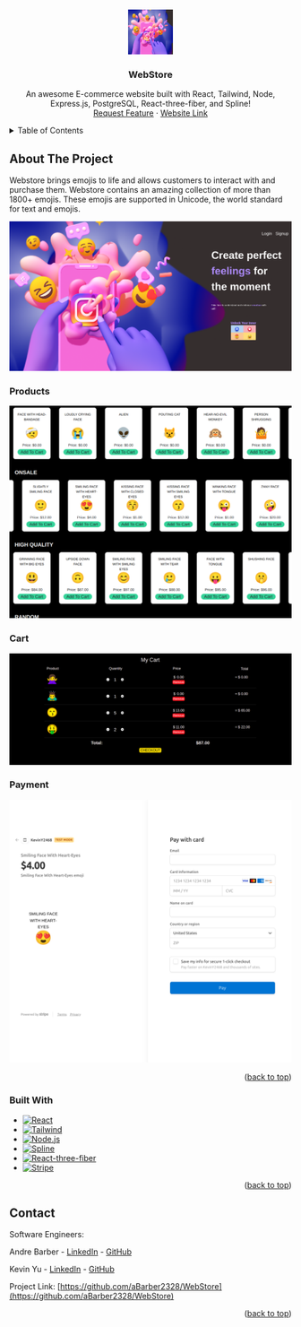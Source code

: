 <a name="readme-top"></a>

<!-- PROJECT LOGO -->
<br />
<div align="center">
  <a href="https://github.com/aBarber2328/WebStore">
    <img src="public/images/Webstore-1.png" alt="Logo" width="80" height="80">
  </a>

  <h3 align="center">WebStore</h3>

  <p align="center">
    An awesome E-commerce website built with React, Tailwind, Node, Express.js, PostgreSQL, React-three-fiber, and Spline!
    <br />
    <!-- <a href="https://www.youtube.com/watch?v=QuREEs3BDHQ">View Demo</a>
    · -->
    <a href="https://github.com/aBarber2328/WebStore/issues">Request Feature</a>
    ·
    <a href="https://web-store072222.herokuapp.com/">Website Link</a>
  </p>
</div>

<!-- TABLE OF CONTENTS -->
<details>
  <summary>Table of Contents</summary>
  <ol>
    <li>
      <a href="#about-the-project">About The Project</a>
      <ul>
        <li><a href="#built-with">Built With</a></li>
      </ul>
    </li>
    <li><a href="#contact">Contact</a></li>
  </ol>
</details>

<!-- ABOUT THE PROJECT -->

## About The Project

Webstore brings emojis to life and allows customers to interact with and purchase them. Webstore contains an amazing collection of more than 1800+ emojis. These emojis are supported in Unicode, the world standard for text and emojis.

[![WebStore][product-screenshot]](https://web-store072222.herokuapp.com/)

### Products

[![WebStore][product-screenshot2]](https://web-store072222.herokuapp.com/)

### Cart

[![WebStore][product-screenshot3]](https://web-store072222.herokuapp.com/)

### Payment

[![WebStore][product-screenshot4]](https://web-store072222.herokuapp.com/)

<p align="right">(<a href="#readme-top">back to top</a>)</p>

### Built With

- [![React][react.js]][react-url]
- [![Tailwind][tailwind.js]][tailwind-url]
- [![Node.js][node]][node-url]
- [![Spline][spline]][spline-url]
- [![React-three-fiber][react-three-fiber]][react-three-fiber-url]
- [![Stripe][stripe]][stripe-url]

<p align="right">(<a href="#readme-top">back to top</a>)</p>

<!-- CONTACT -->

## Contact

Software Engineers:

Andre Barber - [LinkedIn](https://www.linkedin.com/in/andreb2021/) - [GitHub](https://github.com/aBarber2328)

Kevin Yu - [LinkedIn](https://www.linkedin.com/in/kevinyu2468/) - [GitHub](https://github.com/KYu-2468)

Project Link: [https://github.com/aBarber2328/WebStore](https://github.com/aBarber2328/WebStore)

<p align="right">(<a href="#readme-top">back to top</a>)</p>

<!-- MARKDOWN LINKS & IMAGES -->

[product-screenshot]: public/images/Webstore.png
[product-screenshot2]: public/images/Allproducts.png
[product-screenshot3]: public/images/cart-webview.png
[product-screenshot4]: public/images/payment-webview.png
[react.js]: images/react.png
[react-url]: https://reactjs.org/
[tailwind.js]: images/Tailwind.png
[tailwind-url]: https://tailwindcss.com/
[node]: images/AWS-amplify.png
[node-url]: https://aws.amazon.com/amplify/
[spline]: images/tmdb.png
[spline-url]: https://www.themoviedb.org/?language=en-US
[react-three-fiber]: images/youtube.png
[react-three-fiber-url]: https://www.youtube.com/
[stripe]: images/youtube.png
[stripe-url]: https://www.youtube.com/
